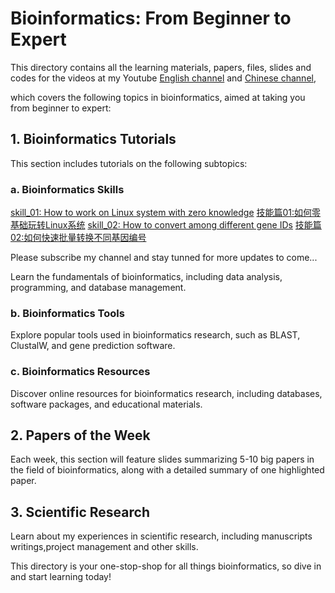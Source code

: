 # Bioinformatics: From Beginner to Expert

This directory contains all the learning materials, papers, files, slides and codes for the videos at my Youtube [English channel](https://www.youtube.com/channel/UC9GCtpQdyJW2_Es8psxHGMw) and [Chinese channel](https://www.youtube.com/channel/UCrOINtaeDHkSz34DANQej5g),

which covers the following topics in bioinformatics, aimed at taking you from beginner to expert:

## 1. Bioinformatics Tutorials

This section includes tutorials on the following subtopics:

### a. Bioinformatics Skills

[skill_01: How to work on Linux system with zero knowledge](https://www.youtube.com/watch?v=ACPOOBUpUB8&t=45s)
[技能篇01:如何零基础玩转Linux系统](https://www.youtube.com/watch?v=iWjDQ0cIgkU&t=24s)
[skill_02: How to convert among different gene IDs](https://www.youtube.com/watch?v=Oy4Tu6Nn4vk&t=68s)
[技能篇02:如何快速批量转换不同基因编号](https://www.youtube.com/watch?v=DDaNRC0rZ98)

Please subscribe my channel and stay tunned for more updates to come...

Learn the fundamentals of bioinformatics, including data analysis, programming, and database management.

### b. Bioinformatics Tools

Explore popular tools used in bioinformatics research, such as BLAST, ClustalW, and gene prediction software.

### c. Bioinformatics Resources

Discover online resources for bioinformatics research, including databases, software packages, and educational materials.

## 2. Papers of the Week

Each week, this section will feature slides summarizing 5-10 big papers in the field of bioinformatics, along with a detailed summary of one highlighted paper.

## 3. Scientific Research

Learn about my experiences in scientific research, including manuscripts writings,project management and other skills.

This directory is your one-stop-shop for all things bioinformatics, so dive in and start learning today!

